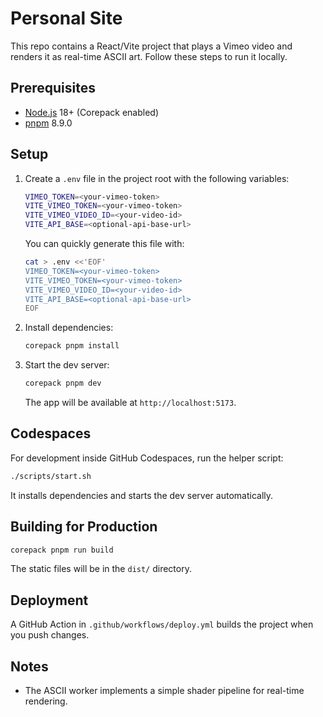 # Personal Site

This repo contains a React/Vite project that plays a Vimeo video and renders it as real-time ASCII art. Follow these steps to run it locally.

## Prerequisites
- [Node.js](https://nodejs.org/) 18+ (Corepack enabled)
- [pnpm](https://pnpm.io/) 8.9.0

## Setup
1. Create a `.env` file in the project root with the following variables:

   ```bash
   VIMEO_TOKEN=<your-vimeo-token>
   VITE_VIMEO_TOKEN=<your-vimeo-token>
   VITE_VIMEO_VIDEO_ID=<your-video-id>
   VITE_API_BASE=<optional-api-base-url>
   ```

   You can quickly generate this file with:

   ```bash
   cat > .env <<'EOF'
   VIMEO_TOKEN=<your-vimeo-token>
   VITE_VIMEO_TOKEN=<your-vimeo-token>
   VITE_VIMEO_VIDEO_ID=<your-video-id>
   VITE_API_BASE=<optional-api-base-url>
   EOF
   ```
2. Install dependencies:
   ```bash
   corepack pnpm install
   ```
3. Start the dev server:
   ```bash
   corepack pnpm dev
   ```
   The app will be available at `http://localhost:5173`.

## Codespaces
For development inside GitHub Codespaces, run the helper script:

```bash
./scripts/start.sh
```
It installs dependencies and starts the dev server automatically.

## Building for Production
```bash
corepack pnpm run build
```
The static files will be in the `dist/` directory.

## Deployment
A GitHub Action in `.github/workflows/deploy.yml` builds the project when you push changes.

## Notes
- The ASCII worker implements a simple shader pipeline for real-time rendering.
